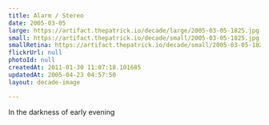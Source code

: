```yaml
---
title: Alarm / Stereo
date: 2005-03-05
large: https://artifact.thepatrick.io/decade/large/2005-03-05-1825.jpg
small: https://artifact.thepatrick.io/decade/small/2005-03-05-1825.jpg
smallRetina: https://artifact.thepatrick.io/decade/small/2005-03-05-1825@2x.jpg
flickrUrl: null
photoId: null
createdAt: 2011-01-30 11:07:18.101685
updatedAt: 2005-04-23 04:57:50
layout: decade-image

---
```

In the darkness of early evening
